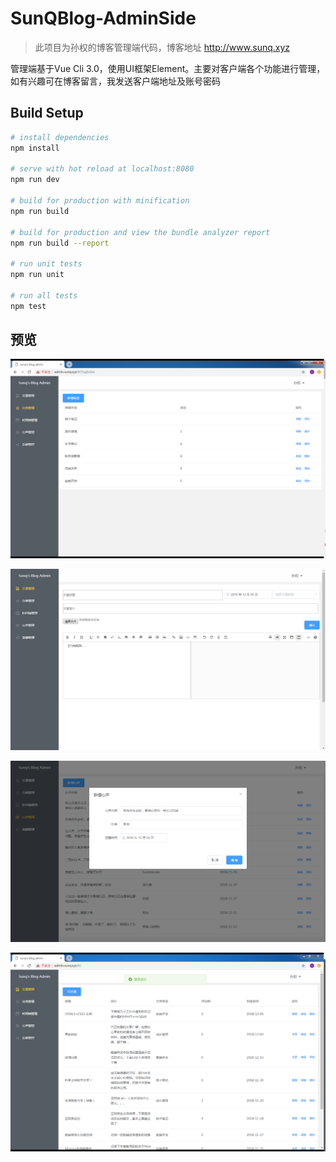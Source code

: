 # SunQBlog-AdminSide

> 此项目为孙权的博客管理端代码，博客地址 http://www.sunq.xyz

管理端基于Vue Cli 3.0，使用UI框架Element。主要对客户端各个功能进行管理，如有兴趣可在博客留言，我发送客户端地址及账号密码

## Build Setup

``` bash
# install dependencies
npm install

# serve with hot reload at localhost:8080
npm run dev

# build for production with minification
npm run build

# build for production and view the bundle analyzer report
npm run build --report

# run unit tests
npm run unit

# run all tests
npm test
```

## 预览
![TagList.png](https://github.com/SunQQQ/SunQBlog-AdminSide/blob/master/static/ReadMeImg/TagList.png)

![CreateArticle](https://github.com/SunQQQ/SunQBlog-AdminSide/blob/master/static/ReadMeImg/CreateArticle.png)

![EditHeartFelt](https://github.com/SunQQQ/SunQBlog-AdminSide/blob/master/static/ReadMeImg/EditHeartFelt.png)

![ArticleList](https://github.com/SunQQQ/SunQBlog-AdminSide/blob/master/static/ReadMeImg/ArticleList.jpg)
